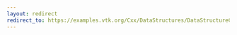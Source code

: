 ```yaml
---
layout: redirect
redirect_to: https://examples.vtk.org/Cxx/DataStructures/DataStructureComparison/
---
```

